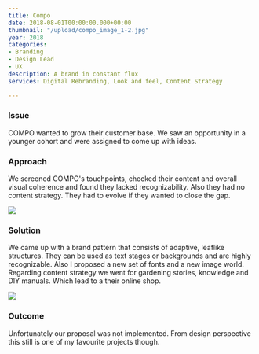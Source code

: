 ```yaml
---
title: Compo
date: 2018-08-01T00:00:00.000+00:00
thumbnail: "/upload/compo_image_1-2.jpg"
year: 2018
categories:
- Branding
- Design Lead
- UX
description: A brand in constant flux
services: Digital Rebranding, Look and feel, Content Strategy

---
```

### Issue

<p class="lead">COMPO wanted to grow their customer base. We saw an opportunity in a younger cohort and were assigned to come up with ideas.</p>

### Approach

We screened COMPO's touchpoints, checked their content and overall visual coherence and found they lacked recognizability. Also they had no content strategy. They had to evolve if they wanted to close the gap.

![](/upload/compo_image_2-1.jpg)

### Solution

We came up with a brand pattern that consists of adaptive, leaflike structures. They can be used as text stages or backgrounds and are highly recognizable. Also I proposed a new set of fonts and a new image world. Regarding content strategy we went for gardening stories, knowledge and DIY manuals. Which lead to a their online shop.

![](/upload/compo_image_3.jpg)

### Outcome

Unfortunately our proposal was not implemented. From design perspective this still is one of my favourite projects though.
